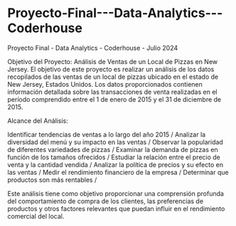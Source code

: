 # Proyecto-Final---Data-Analytics---Coderhouse

Proyecto Final - Data Analytics - Coderhouse - Julio 2024

Objetivo del Proyecto:
Análisis de Ventas de un Local de Pizzas en New Jersey.
El objetivo de este proyecto es realizar un análisis de los datos recopilados de
las ventas de un local de pizzas ubicado en el estado de New Jersey, Estados
Unidos.
Los datos proporcionados contienen información detallada sobre las
transacciones de venta realizadas en el período comprendido entre el 1 de
enero de 2015 y el 31 de diciembre de 2015.

Alcance del Análisis:

Identificar tendencias de ventas a lo largo del año 2015 /
Analizar la diversidad del menú y su impacto en las ventas /
Observar la popularidad de diferentes variedades de pizzas /
Examinar la demanda de pizzas en función de los tamaños ofrecidos /
Estudiar la relación entre el precio de venta y la cantidad vendida /
Analizar la política de precios y su efecto en las ventas /
Medir el rendimiento financiero de la empresa /
Determinar que productos son más rentables /

Este análisis tiene como objetivo proporcionar una comprensión profunda del comportamiento de compra de los clientes, las preferencias de productos y otros factores relevantes que puedan influir en el rendimiento comercial del
local.
